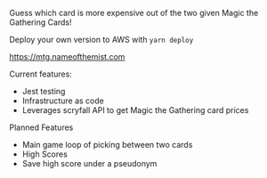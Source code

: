Guess which card is more expensive out of the two given Magic the Gathering Cards!

Deploy your own version to AWS with `yarn deploy`

https://mtg.nameofthemist.com

Current features:
* Jest testing
* Infrastructure as code
* Leverages scryfall API to get Magic the Gathering card prices

Planned Features
* Main game loop of picking between two cards
* High Scores
* Save high score under a pseudonym

